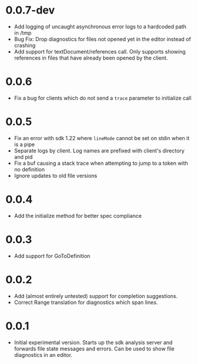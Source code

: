 # 0.0.7-dev

- Add logging of uncaught asynchronous error logs to a hardcoded path in /tmp
- Bug Fix: Drop diagnostics for files not opened yet in the editor instead of
  crashing
- Add support for textDocument/references call. Only supports showing references
  in files that have already been opened by the client.

# 0.0.6

- Fix a bug for clients which do not send a `trace` parameter to initialize call

# 0.0.5

- Fix an error with sdk 1.22 where `lineMode` cannot be set on stdin when it is
  a pipe
- Separate logs by client. Log names are prefixed with client's directory and
  pid
- Fix a buf causing a stack trace when attempting to jump to a token with no
  definition
- Ignore updates to old file versions

# 0.0.4

- Add the initialize method for better spec compliance

# 0.0.3

- Add support for GoToDefinition

# 0.0.2

- Add (almost entirely untested) support for completion suggestions.
- Correct Range translation for diagnostics which span lines.

# 0.0.1

- Initial experimental version. Starts up the sdk analysis server and forwards
  file state messages and errors. Can be used to show file diagnostics in an
  editor.
